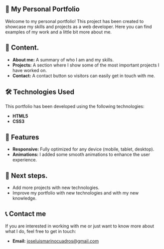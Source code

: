 ## 💼 My Personal Portfolio
Welcome to my personal portfolio! This project has been created to showcase my skills and projects as a web developer. Here you can find examples of my work and a little bit more about me.


## 📑 Content.
- **About me:** A summary of who I am and my skills.
- **Projects:** A section where I show some of the most important projects I have worked on.
- **Contact:** A contact button so visitors can easily get in touch with me.
## 🛠️ Technologies Used
This portfolio has been developed using the following technologies:

- **HTML5** 
- **CSS3** 

## 🚀 Features
- **Responsive:** Fully optimized for any device (mobile, tablet, desktop).
- **Animations:** I added some smooth animations to enhance the user experience.


## 📝 Next steps.
- Add more projects with new technologies.
- Improve my portfolio with new technologies and with my new knowledge.

## 📞 Contact me
If you are interested in working with me or just want to know more about what I do, feel free to get in touch:

- **Email:** joseluismarinocuadros@gmail.com

